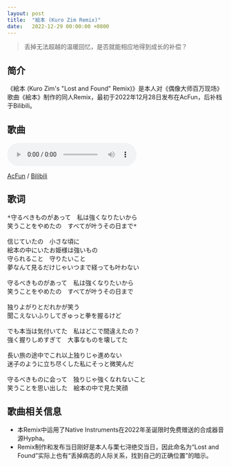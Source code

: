 ```yaml
---
layout: post
title:  "絵本 (Kuro Zim Remix)"
date:	2022-12-29 00:00:00 +0800
---
```


> 丢掉无法超越的温暖回忆，是否就能相应地得到成长的补偿？

## 简介

《絵本 (Kuro Zim's "Lost and Found" Remix)》是本人对《偶像大师百万现场》歌曲《絵本》制作的同人Remix，最初于2022年12月28日发布在AcFun，后补档于Bilibili。

## 歌曲

<audio controls>
	<source src="/assets/audio/ehonrmx.mp3" type="audio/mp3">
</audio>

[AcFun](https://www.acfun.cn/v/ac40297608) / [Bilibili](https://www.bilibili.com/video/BV1Tg411t7Ks/)

## 歌词

<pre>
*守るべきものがあって　私は強くなりたいから
笑うことをやめたの　すべてが叶うその日まで*

信じていたの　小さな頃に
絵本の中にいたお姫様は強いもの
守られること　守りたいこと
夢なんて見るだけじゃいつまで経っても叶わない

守るべきものがあって　私は強くなりたいから
笑うことをやめたの　すべてが叶うその日まで

独りよがりとだれかが笑う
聞こえないふりしてぎゅっと拳を握るけど

でも本当は気付いてた　私はどこで間違えたの？
強く握りしめすぎて　大事なものを壊してた

長い旅の途中でこれ以上独りじゃ進めない
迷子のように立ち尽くした私にそっと微笑んだ

守るべきものに会って　独りじゃ強くなれないこと
笑うことを思い出した　絵本の中で見た笑顔 
</pre>

## 歌曲相关信息

* 本Remix中运用了Native Instruments在2022年圣诞限时免费赠送的合成器音源Hypha。
* Remix制作和发布当日刚好是本人与栗七浔绝交当日，因此命名为“Lost and Found”实际上也有“丢掉病态的人际关系，找到自己的正确位置”的暗示。